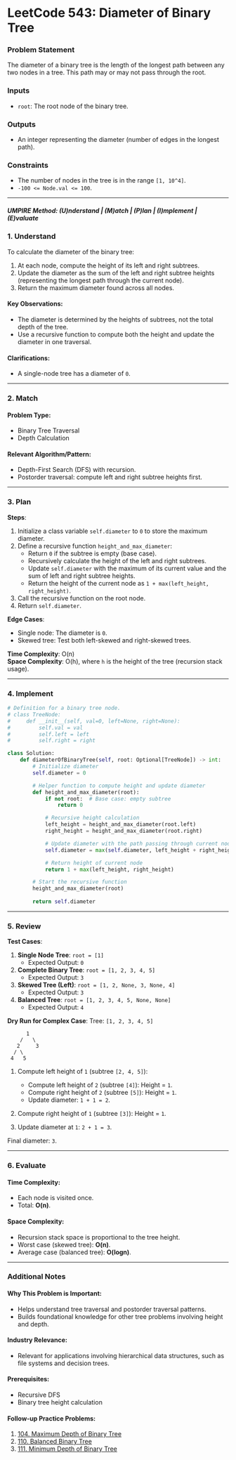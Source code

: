 # LeetCode 543: Diameter of Binary Tree

### Problem Statement

The diameter of a binary tree is the length of the longest path between any two nodes in a tree. This path may or may not pass through the root.

### Inputs
- `root`: The root node of the binary tree.

### Outputs
- An integer representing the diameter (number of edges in the longest path).

### Constraints
- The number of nodes in the tree is in the range `[1, 10^4]`.
- `-100 <= Node.val <= 100`.

---

##### UMPIRE Method: (U)nderstand | (M)atch | (P)lan | (I)mplement | (E)valuate

### 1. Understand

To calculate the diameter of the binary tree:
1. At each node, compute the height of its left and right subtrees.
2. Update the diameter as the sum of the left and right subtree heights (representing the longest path through the current node).
3. Return the maximum diameter found across all nodes.

#### Key Observations:
- The diameter is determined by the heights of subtrees, not the total depth of the tree.
- Use a recursive function to compute both the height and update the diameter in one traversal.

#### Clarifications:
- A single-node tree has a diameter of `0`.

---

### 2. Match

#### Problem Type:
- Binary Tree Traversal
- Depth Calculation

#### Relevant Algorithm/Pattern:
- Depth-First Search (DFS) with recursion.
- Postorder traversal: compute left and right subtree heights first.

---

### 3. Plan

**Steps**:
1. Initialize a class variable `self.diameter` to `0` to store the maximum diameter.
2. Define a recursive function `height_and_max_diameter`:
   - Return `0` if the subtree is empty (base case).
   - Recursively calculate the height of the left and right subtrees.
   - Update `self.diameter` with the maximum of its current value and the sum of left and right subtree heights.
   - Return the height of the current node as `1 + max(left_height, right_height)`.
3. Call the recursive function on the root node.
4. Return `self.diameter`.

**Edge Cases**:
- Single node: The diameter is `0`.
- Skewed tree: Test both left-skewed and right-skewed trees.

**Time Complexity**: O(n)  
**Space Complexity**: O(h), where `h` is the height of the tree (recursion stack usage).

---

### 4. Implement

```python
# Definition for a binary tree node.
# class TreeNode:
#     def __init__(self, val=0, left=None, right=None):
#         self.val = val
#         self.left = left
#         self.right = right

class Solution:
    def diameterOfBinaryTree(self, root: Optional[TreeNode]) -> int:
        # Initialize diameter
        self.diameter = 0

        # Helper function to compute height and update diameter
        def height_and_max_diameter(root):
            if not root:  # Base case: empty subtree
                return 0

            # Recursive height calculation
            left_height = height_and_max_diameter(root.left)
            right_height = height_and_max_diameter(root.right)

            # Update diameter with the path passing through current node
            self.diameter = max(self.diameter, left_height + right_height)

            # Return height of current node
            return 1 + max(left_height, right_height)

        # Start the recursive function
        height_and_max_diameter(root)
        
        return self.diameter
```

---

### 5. Review

**Test Cases**:
1. **Single Node Tree**: `root = [1]`
   - Expected Output: `0`
2. **Complete Binary Tree**: `root = [1, 2, 3, 4, 5]`
   - Expected Output: `3`
3. **Skewed Tree (Left)**: `root = [1, 2, None, 3, None, 4]`
   - Expected Output: `3`
4. **Balanced Tree**: `root = [1, 2, 3, 4, 5, None, None]`
   - Expected Output: `4`

**Dry Run for Complex Case**:
Tree: `[1, 2, 3, 4, 5]`

```
      1
    /   \
   2     3
  / \
 4   5
```

1. Compute left height of `1` (subtree `[2, 4, 5]`):
   - Compute left height of `2` (subtree `[4]`): Height = `1`.
   - Compute right height of `2` (subtree `[5]`): Height = `1`.
   - Update diameter: `1 + 1 = 2`.

2. Compute right height of `1` (subtree `[3]`): Height = `1`.
3. Update diameter at `1`: `2 + 1 = 3`.

Final diameter: `3`.

---

### 6. Evaluate

#### Time Complexity:
- Each node is visited once.
- Total: **O(n)**.

#### Space Complexity:
- Recursion stack space is proportional to the tree height.
- Worst case (skewed tree): **O(n)**.
- Average case (balanced tree): **O(logn)**.

---

### Additional Notes

#### Why This Problem is Important:
- Helps understand tree traversal and postorder traversal patterns.
- Builds foundational knowledge for other tree problems involving height and depth.

#### Industry Relevance:
- Relevant for applications involving hierarchical data structures, such as file systems and decision trees.

#### Prerequisites:
- Recursive DFS
- Binary tree height calculation

#### Follow-up Practice Problems:
1. [104. Maximum Depth of Binary Tree](https://leetcode.com/problems/maximum-depth-of-binary-tree/)
2. [110. Balanced Binary Tree](https://leetcode.com/problems/balanced-binary-tree/)
3. [111. Minimum Depth of Binary Tree](https://leetcode.com/problems/minimum-depth-of-binary-tree/)
